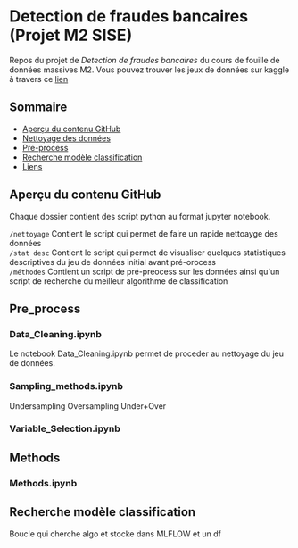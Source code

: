 # Detection de fraudes bancaires (Projet M2 SISE)

Repos du projet de *Detection de fraudes bancaires* du cours de fouille de données massives M2. 
Vous pouvez trouver les jeux de données sur kaggle à travers ce [lien](https://www.kaggle.com/datasets/axeltrc/fraudes-bancaires-smotetomek10) 


## Sommaire

 - [Aperçu du contenu GitHub](#Aperçu-du-contenu-GitHub)
 - [Nettoyage des données](#Nettoyage-des-données)
 - [Pre-process](#Pre-process)
 - [Recherche modèle classification](#Recherche-modèle-classification)
 - [Liens](#liens)

## Aperçu du contenu GitHub
Chaque dossier contient des script python au format jupyter notebook. 

`/nettoyage` Contient le script qui permet de faire un rapide nettoayge des données <br>
`/stat desc` Contient le script qui permet de visualiser quelques statistiques descriptives du jeu de données initial avant pré-orocess<br>
`/méthodes` Contient un script de pré-preocess sur les données ainsi qu'un script de recherche du meilleur algorithme de classification<br>

## Pre_process

### Data_Cleaning.ipynb
Le notebook Data_Cleaning.ipynb permet de proceder au nettoyage du jeu de données.

### Sampling_methods.ipynb
Undersampling
Oversampling
Under+Over

### Variable_Selection.ipynb

## Methods

### Methods.ipynb


## Recherche modèle classification

Boucle qui cherche algo et stocke dans MLFLOW et un df

## 



